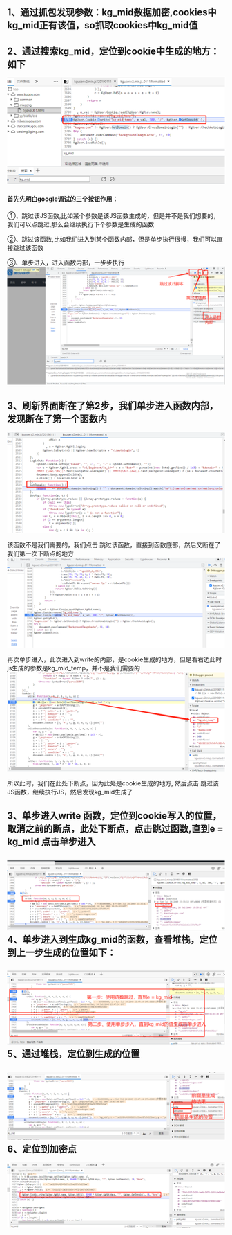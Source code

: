 ## 1、通过抓包发现参数：kg_mid数据加密,cookies中kg_mid正有该值，so抓取cookies中kg_mid值

## 2、通过搜索kg_mid，定位到cookie中生成的地方：如下

![imag](https://github.com/fengxunzhe/crawler/blob/main/kugou/img/1.png)

#### 首先先明白google调试的三个按钮作用：
①、跳过该JS函数,比如某个参数是该JS函数生成的，但是并不是我们想要的，我们可以点跳过,那么会继续执行下个参数是生成的函数

②、跳过该函数,比如我们进入到某个函数内部，但是单步执行很慢，我们可以直接跳过该函数

③、单步进入，进入函数内部，一步步执行
 ![imag](https://github.com/fengxunzhe/crawler/blob/main/kugou/img/66.png)
## 3、刷新界面断在了第2步，我们单步进入函数内部，发现断在了第一个函数内

![imag](https://github.com/fengxunzhe/crawler/blob/main/kugou/img/77.png)

该函数不是我们需要的，我们点击 跳过该函数，直接到函数底部，然后又断在了我们第一次下断点的地方
![imag](https://github.com/fengxunzhe/crawler/blob/main/kugou/img/88.png)

再次单步进入，此次进入到write的内部，是cookie生成的地方，但是看右边此时js生成的参数是kg_mid_temp，并不是我们需要的
![imag](https://github.com/fengxunzhe/crawler/blob/main/kugou/img/9.png)

所以此时，我们在此处下断点，因为此处是cookie生成的地方, 然后点击 跳过该JS函数，继续执行JS，然后发现kg_mid生成了

## 3、单步进入write 函数，定位到cookie写入的位置，取消之前的断点，此处下断点，点击跳过函数,直到e = kg_mid 点击单步进入

 ![imag](https://github.com/fengxunzhe/crawler/blob/main/kugou/img/2.png)
4、单步进入到生成kg_mid的函数，查看堆栈，定位到上一步生成的位置如下：
-
 ![imag](https://github.com/fengxunzhe/crawler/blob/main/kugou/img/3.png)
5、通过堆栈，定位到生成的位置
-
 ![imag](https://github.com/fengxunzhe/crawler/blob/main/kugou/img/4.png)
6、定位到加密点
-
 ![imag](https://github.com/fengxunzhe/crawler/blob/main/kugou/img/5.png)
